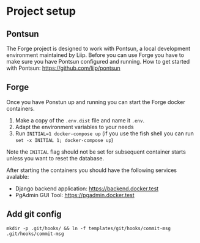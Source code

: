 # Project setup

## Pontsun
The Forge project is designed to work with Pontsun, a local development environment maintained by Liip. Before you can use Forge you have to make sure you have Pontsun configured and running.
How to get started with Pontsun: https://github.com/liip/pontsun

## Forge
Once you have Ponstun up and running you can start the Forge docker containers. 
1. Make a copy of the `.env.dist` file and name it `.env`.
2. Adapt the environment variables to your needs
3. Run `INITIAL=1 docker-compose up` (if you use the fish shell you can run `set -x INITIAL 1; docker-compose up`)

Note the `INITIAL` flag should not be set for subsequent container starts unless you want to reset the database.

After starting the containers you should have the following services avalable:
- Django backend application: https://backend.docker.test
- PgAdmin GUI Tool: https://pgadmin.docker.test
 
## Add git config                                                                
```                                                                             
mkdir -p .git/hooks/ && ln -f templates/git/hooks/commit-msg .git/hooks/commit-msg
``` 
